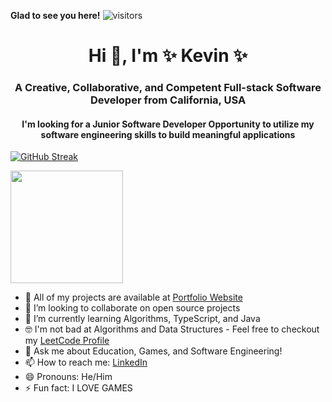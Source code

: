 
**Glad to see you here!**  ![visitors](https://visitor-badge.glitch.me/badge?page_id=KYu-2468.KYu-2468)

<h1 align="center">Hi 👋, I'm ✨ Kevin ✨</h1>
<h3 align="center">A Creative, Collaborative, and Competent Full-stack Software Developer from California, USA</h3>
<h4 align="center">I'm looking for a Junior Software Developer Opportunity to utilize my software engineering skills to build meaningful applications</h4>

[![GitHub Streak](https://github-readme-streak-stats.herokuapp.com?user=KYu-2468)](https://git.io/streak-stats)

<img height="180em" src="https://github-readme-stats.vercel.app/api?username=KYu-2468&show_icons=true&hide_border=true&&count_private=true&include_all_commits=true" />

- 🔭 All of my projects are available at <a href="https://kyu-2468.github.io/">Portfolio Website</a> 
- 👯 I’m looking to collaborate on open source projects
- 🌱 I’m currently learning Algorithms, TypeScript, and Java
- 🤓 I'm not bad at Algorithms and Data Structures - Feel free to checkout my <a href="https://leetcode.com/KYu-2468/">LeetCode Profile</a>
- 💬 Ask me about Education, Games, and Software Engineering!
- 📫 How to reach me: <a href="https://www.linkedin.com/in/kevinyu2468/">LinkedIn</a>
- 😄 Pronouns: He/Him
- ⚡ Fun fact: I LOVE GAMES
